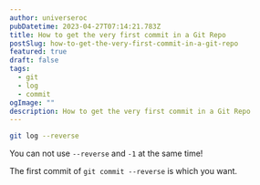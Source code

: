 ```yaml
---
author: universeroc
pubDatetime: 2023-04-27T07:14:21.783Z
title: How to get the very first commit in a Git Repo
postSlug: how-to-get-the-very-first-commit-in-a-git-repo
featured: true
draft: false
tags:
  - git
  - log
  - commit
ogImage: ""
description: How to get the very first commit in a Git Repo
---
```


```bash
git log --reverse
```

You can not use `--reverse` and `-1` at the same time!

The first commit of `git commit --reverse` is which you want.

